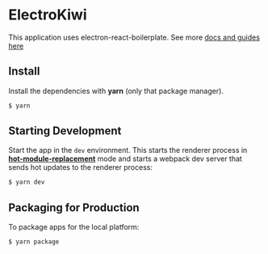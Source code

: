 # ElectroKiwi

This application uses electron-react-boilerplate.
See more [docs and guides here](https://electron-react-boilerplate.js.org/docs/installation)

## Install

Install the dependencies with **yarn** (only that package manager).

```bash
$ yarn
```

## Starting Development

Start the app in the `dev` environment. This starts the renderer process in [**hot-module-replacement**](https://webpack.js.org/guides/hmr-react/) mode and starts a webpack dev server that sends hot updates to the renderer process:

```bash
$ yarn dev
```

## Packaging for Production

To package apps for the local platform:

```bash
$ yarn package
```
